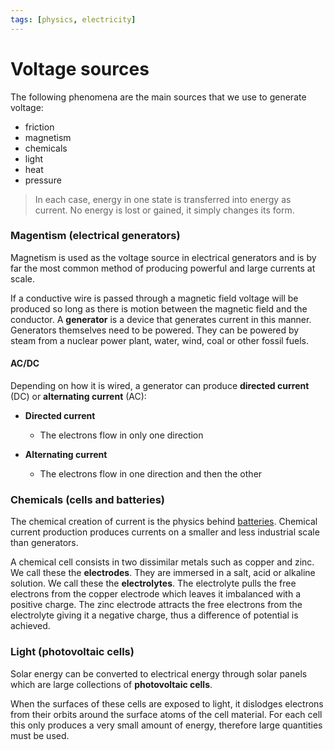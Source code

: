 ```yaml
---
tags: [physics, electricity]
---
```


# Voltage sources

The following phenomena are the main sources that we use to generate voltage:

- friction
- magnetism
- chemicals
- light
- heat
- pressure

> In each case, energy in one state is transferred into energy as current. No
> energy is lost or gained, it simply changes its form.

### Magentism (electrical generators)

Magnetism is used as the voltage source in electrical generators and is by far
the most common method of producing powerful and large currents at scale.

If a conductive wire is passed through a magnetic field voltage will be produced
so long as there is motion between the magnetic field and the conductor. A
**generator** is a device that generates current in this manner. Generators
themselves need to be powered. They can be powered by steam from a nuclear power
plant, water, wind, coal or other fossil fuels.

#### AC/DC

Depending on how it is wired, a generator can produce **directed current** (DC)
or **alternating current** (AC):

- **Directed current**

  - The electrons flow in only one direction

- **Alternating current**
  - The electrons flow in one direction and then the other

### Chemicals (cells and batteries)

The chemical creation of current is the physics behind
[batteries](Cells_and_batteries.md). Chemical current production produces
currents on a smaller and less industrial scale than generators.

A chemical cell consists in two dissimilar metals such as copper and zinc. We
call these the **electrodes**. They are immersed in a salt, acid or alkaline
solution. We call these the **electrolytes**. The electrolyte pulls the free
electrons from the copper electrode which leaves it imbalanced with a positive
charge. The zinc electrode attracts the free electrons from the electrolyte
giving it a negative charge, thus a difference of potential is achieved.

### Light (photovoltaic cells)

Solar energy can be converted to electrical energy through solar panels which
are large collections of **photovoltaic cells**.

When the surfaces of these cells are exposed to light, it dislodges electrons
from their orbits around the surface atoms of the cell material. For each cell
this only produces a very small amount of energy, therefore large quantities
must be used.

